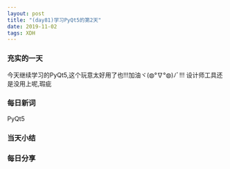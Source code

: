 ```yaml
---  
layout: post  
title: "(day81)学习PyQt5的第2天"   
date: 2019-11-02
tags: XDH    
---  
```


### 充实的一天

今天继续学习的PyQt5,这个玩意太好用了也!!!加油ヾ(◍°∇°◍)ﾉﾞ!!!
设计师工具还是没用上呢,瑕疵

### 每日新词

PyQt5
### 当天小结


### 每日分享
